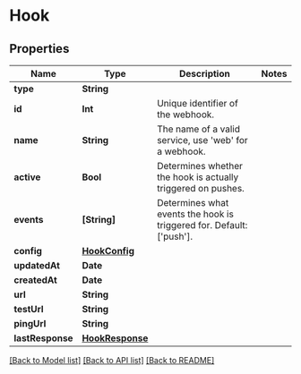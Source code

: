 # Hook

## Properties
Name | Type | Description | Notes
------------ | ------------- | ------------- | -------------
**type** | **String** |  | 
**id** | **Int** | Unique identifier of the webhook. | 
**name** | **String** | The name of a valid service, use &#39;web&#39; for a webhook. | 
**active** | **Bool** | Determines whether the hook is actually triggered on pushes. | 
**events** | **[String]** | Determines what events the hook is triggered for. Default: [&#39;push&#39;]. | 
**config** | [**HookConfig**](HookConfig.md) |  | 
**updatedAt** | **Date** |  | 
**createdAt** | **Date** |  | 
**url** | **String** |  | 
**testUrl** | **String** |  | 
**pingUrl** | **String** |  | 
**lastResponse** | [**HookResponse**](HookResponse.md) |  | 

[[Back to Model list]](../README.md#documentation-for-models) [[Back to API list]](../README.md#documentation-for-api-endpoints) [[Back to README]](../README.md)


